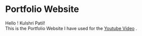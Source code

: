 # Portfolio Website

Hello ! Kulshri Patil!   
This is the Portfolio Website I have used for the [Youtube Video]( https://www.youtube.com/watch?v=gWVIIU1ev0Y&t=5s ) .  
